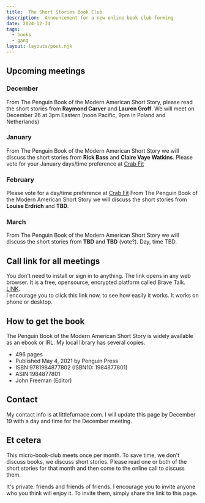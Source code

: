 ```yaml
---
title:  The Short Stories Book Club   
description:  Announcement for a new online book club forming  
date: 2024-12-14
tags:
  - books
  - gang 
layout: layouts/post.njk
---
```



## Upcoming meetings
### December
From The Penguin Book of the Modern American Short Story, please read the short stories from __Raymond Carver__ and __Lauren Groff__. 
We will meet on December 26 at 3pm Eastern (noon Pacific, 9pm in Poland and Netherlands)

### January 
From The Penguin Book of the Modern American Short Story we will discuss the short stories from __Rick Bass__  and __Claire Vaye Watkins__.
Please vote for your January days/time preference at [Crab Fit](https://crab.fit/january2025-penguinshortstories-790710)

### February 
Please vote for a day/time preference at [Crab Fit](https://crab.fit/february2025penguinshortstories-625301)
From The Penguin Book of the Modern American Short Story we will discuss the short stories from __Louise Erdrich__ and __TBD__.

### March 
From The Penguin Book of the Modern American Short Story we will discuss the short stories from __TBD__  and __TBD__ (vote?).
Day, time TBD.

## Call link for all meetings    
You don't need to install or sign in to anything. The link opens in any web browser. It is a free, opensource, encrypted platform called Brave Talk. 
[LINK]( https://pikl.us/catdec01).   
I encourage you to click this link now, to see how easily it works.  It works on phone or desktop.

## How to get the book
The Penguin Book of the Modern American Short Story is widely available as an ebook or IRL. My local library has several copies.

* 496 pages
* Published May 4, 2021 by Penguin Press
* ISBN	9781984877802 (ISBN10: 1984877801)
* ASIN	1984877801
* John Freeman (Editor)

## Contact
My contact info is at littlefurnace.com.  I will update this page by December 19 with a day and time for the December meeting. 

## Et cetera
  
This micro-book-club meets once per month. To save time, we don't discuss books, we discuss short stories. Please read one or both of the short stories for that month and then come to the online call to discuss them.  
  
It's private: friends and friends of friends. I encourage you to invite anyone who you think will enjoy it. To invite them, simply share the link to this page.  
